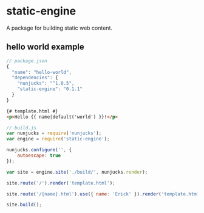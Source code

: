 # static-engine

A package for building static web content.

## hello world example

```js
// package.json
{
  "name": "hello-world",
  "dependencies": {
    "nunjucks": "^1.0.5",
    "static-engine": "0.1.1"
  }
}
```

```html
{# template.html #}
<p>Hello {{ name|default('world') }}!</p>
```

```js
// build.js
var nunjucks = require('nunjucks');
var engine = require('static-engine');

nunjucks.configure('', {
    autoescape: true
});

var site = engine.site('./build/', nunjucks.render);

site.route('/').render('template.html');

site.route('/{name}.html').use({ name: 'Erick' }).render('template.html');

site.build();
```
